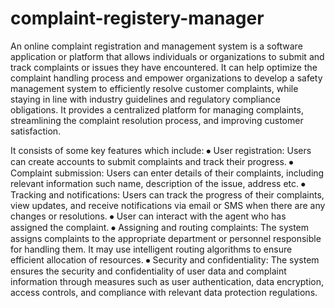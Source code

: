 # complaint-registery-manager
An online complaint registration and management system is a software application or platform that allows individuals or organizations to submit and track complaints or issues they have encountered. It can help optimize the complaint handling process and empower organizations to develop a safety management system to efficiently resolve customer complaints, while staying in line with industry guidelines and regulatory compliance obligations. It provides a centralized platform for managing complaints, streamlining the complaint resolution process, and improving customer satisfaction.

It consists of some key features which include:
⦁	User registration: Users can create accounts to submit complaints and track their progress.
⦁	Complaint submission: Users can enter details of their complaints, including relevant information such name, description of the issue, address etc.
⦁	Tracking and notifications: Users can track the progress of their complaints, view updates, and receive notifications via email or SMS when there are any changes or resolutions.
⦁	User can interact with the agent who has assigned the complaint.
⦁	Assigning and routing complaints: The system assigns complaints to the appropriate department or personnel responsible for handling them. It may use intelligent routing algorithms to ensure efficient allocation of resources.
⦁	Security and confidentiality: The system ensures the security and confidentiality of user data and complaint information through measures such as user authentication, data encryption, access controls, and compliance with relevant data protection regulations.

